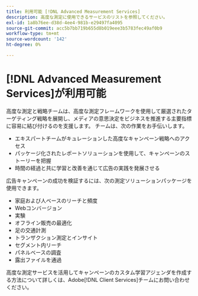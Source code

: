 ```yaml
---
title: 利用可能 [!DNL Advanced Measurement Services]
description: 高度な測定に使用できるサービスのリストを参照してください。
exl-id: 1a8b76ee-d38d-4ee4-981b-e29497fa4095
source-git-commit: acc5b7bb719b655d8b019eee3b5783fec49af0b9
workflow-type: tm+mt
source-wordcount: '142'
ht-degree: 0%

---
```


# [!DNL Advanced Measurement Services]が利用可能

<!-- Probably need to rename this. -->

高度な測定と戦略チームは、高度な測定フレームワークを使用して厳選されたターゲティング戦略を展開し、メディアの意思決定をビジネスを推進する主要指標に容易に結び付けるのを支援します。 チームは、次の作業をお手伝いします。

* エキスパートチームがキュレーションした高度なキャンペーン戦略へのアクセス
* パッケージ化されたレポートソリューションを使用して、キャンペーンのストーリーを把握
* 時間の経過と共に学習と改善を通じて広告の実践を発展させる

広告キャンペーンの成功を検証するには、次の測定ソリューションパッケージを使用できます。

* 家庭および人ベースのリーチと頻度
* Webコンバージョン
* 実験
* オフライン販売の最適化
* 足の交通計測
* トランザクション測定とインサイト
* セグメント内リーチ
* パネルベースの調査
* 露出ファイルを通過

高度な測定サービスを活用してキャンペーンのカスタム学習アジェンダを作成する方法について詳しくは、Adobe[!DNL Client Services]チームにお問い合わせください。
